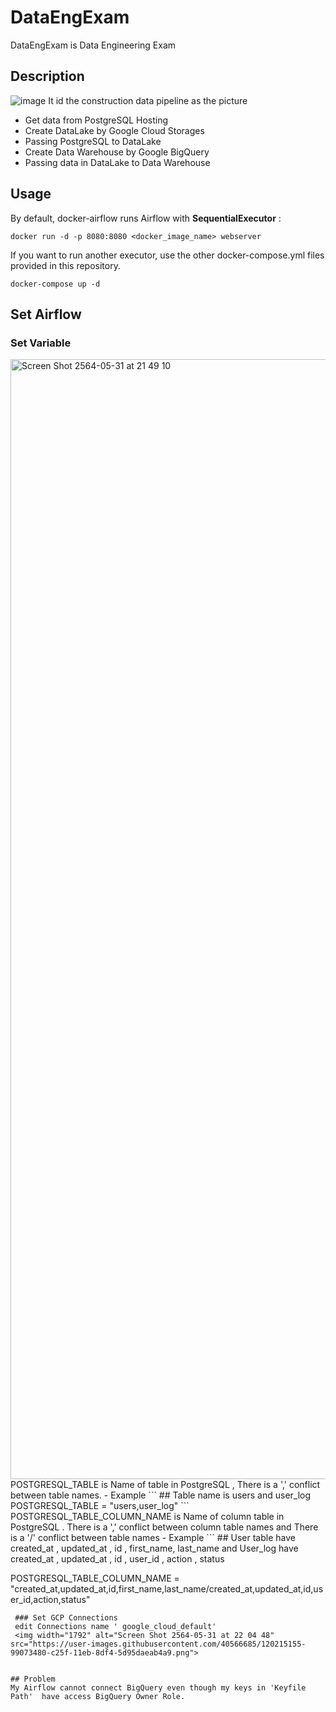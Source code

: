 # DataEngExam
 DataEngExam is Data Engineering Exam 
 ## Description
![image](https://user-images.githubusercontent.com/40566685/120214906-4f1e4e80-c25f-11eb-9c7a-0199295f651c.png)
It id the construction data pipeline as the picture 
 - Get data from PostgreSQL Hosting
 - Create DataLake by Google Cloud Storages  
 - Passing PostgreSQL to DataLake
 - Create Data Warehouse by Google BigQuery 
 - Passing data in DataLake to Data Warehouse
## Usage
By default, docker-airflow runs Airflow with  **SequentialExecutor**  :
```
docker run -d -p 8080:8080 <docker_image_name> webserver
```
If you want to run another executor, use the other docker-compose.yml files provided in this repository.
```
docker-compose up -d
```
## Set Airflow
### Set Variable
<img width="1792" alt="Screen Shot 2564-05-31 at 21 49 10" src="https://user-images.githubusercontent.com/40566685/120215135-93115380-c25f-11eb-98e7-fc41a787d964.png">
POSTGRESQL_TABLE is Name of table in PostgreSQL , There is a ',' conflict between table names.
 - Example
 ```
## Table name is users and user_log
POSTGRESQL_TABLE = "users,user_log"
```
POSTGRESQL_TABLE_COLUMN_NAME is Name of column table in PostgreSQL . There is a ',' conflict between column table names and There is a '/' conflict between table names
 - Example
```
## User table have created_at , updated_at , id , first_name, 
last_name and User_log have created_at , updated_at , id , user_id , action , status

POSTGRESQL_TABLE_COLUMN_NAME = "created_at,updated_at,id,first_name,last_name/created_at,updated_at,id,user_id,action,status"
```
 ### Set GCP Connections
 edit Connections name ' google_cloud_default'
 <img width="1792" alt="Screen Shot 2564-05-31 at 22 04 48" src="https://user-images.githubusercontent.com/40566685/120215155-99073480-c25f-11eb-8df4-5d95daeab4a9.png">


## Problem
My Airflow cannot connect BigQuery even though my keys in 'Keyfile Path'  have access BigQuery Owner Role.